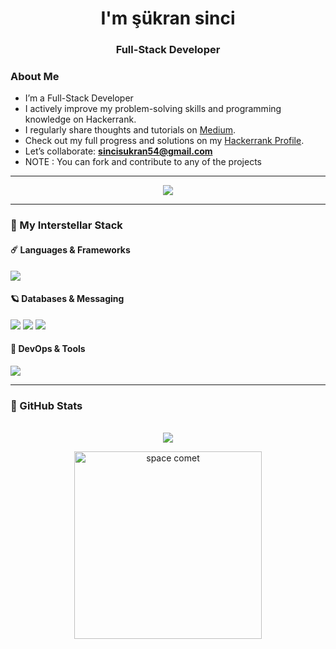 
<h1 align="center"> I'm şükran sinci </h1>

<h3 align="center">Full-Stack Developer  </h3>


### About Me

-  I’m a Full-Stack Developer
- I actively improve my problem-solving skills and programming knowledge on Hackerrank.
-  I regularly share thoughts and tutorials on [Medium](https://medium.com/@sincisukran).
-  Check out my full progress and solutions on my [Hackerrank Profile](https://www.hackerrank.com/profile/sincisukran54).
-  Let’s collaborate: **sincisukran54@gmail.com**
- NOTE : You can fork and contribute to any of the projects

---

<p align="center">
  <img src="https://github-profile-trophy.vercel.app/?username=devsukransinci&theme=gruvbox&row=2&column=4&margin-w=15&margin-h=15" />
</p>

 

---

### 🚀 My Interstellar Stack

#### ☄️ Languages & Frameworks  
<p>
  <img src="https://skillicons.dev/icons?i=java,ts,nodejs,react,spring,angular" />
</p>

#### 🪐 Databases & Messaging  
<p>
  <img src="https://skillicons.dev/icons?i=mongodb,mysql,postgres" />
  <img src="https://img.shields.io/badge/Kafka-black?logo=apachekafka&style=flat"/>
  <img src="https://img.shields.io/badge/RabbitMQ-FF6600?logo=rabbitmq&style=flat"/>
</p>

#### 🌠 DevOps & Tools  
<p>
  <img src="https://skillicons.dev/icons?i=docker,kubernetes,git,github,postman,vercel" />
</p>

---

### 👾 GitHub Stats

<p align="center">
  <br/>
  <img src="https://github-readme-streak-stats.herokuapp.com/?user=devsukransinci&theme=tokyonight&hide_border=true"/>
</p>



<p align="center">
  <img src="https://media.giphy.com/media/BHNfhgU63qrks/giphy.gif" alt="space comet" width="300px"/>
</p>


